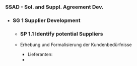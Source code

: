 ### SSAD - Sol. and Suppl. Agreement Dev.
 - ### SG 1 Supplier Development
	- ### SP 1.1 Identify potential Suppliers

	 - Erhebung und Formalisierung der Kundenbedürfnisse
		 - Lieferanten:
		 - 

